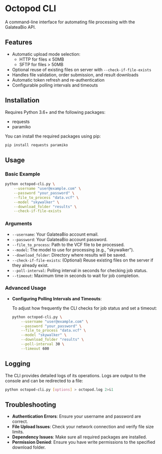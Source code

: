 # Octopod CLI

A command-line interface for automating file processing with the GalateaBio API.

## Features

- Automatic upload mode selection:
  - HTTP for files ≤ 50MB
  - SFTP for files > 50MB
- Optional reuse of existing files on server with `--check-if-file-exists`
- Handles file validation, order submission, and result downloads
- Automatic token refresh and re-authentication
- Configurable polling intervals and timeouts

## Installation

Requires Python 3.6+ and the following packages:

- requests
- paramiko

You can install the required packages using pip:

```bash
pip install requests paramiko
```

## Usage

### Basic Example

```bash
python octopod-cli.py \
    --username "user@example.com" \
    --password "your_password" \
    --file_to_process "data.vcf" \
    --model "skywalker" \
    --download_folder "results" \
    --check-if-file-exists
```

### Arguments

- `--username`: Your GalateaBio account email.
- `--password`: Your GalateaBio account password.
- `--file_to_process`: Path to the VCF file to be processed.
- `--model`: The model to use for processing (e.g., "skywalker").
- `--download_folder`: Directory where results will be saved.
- `--check-if-file-exists`: (Optional) Reuse existing files on the server if they already exist.
- `--poll-interval`: Polling interval in seconds for checking job status.
- `--timeout`: Maximum time in seconds to wait for job completion.

### Advanced Usage

- **Configuring Polling Intervals and Timeouts**:

  To adjust how frequently the CLI checks for job status and set a timeout:

  ```bash
  python octopod-cli.py \
      --username "user@example.com" \
      --password "your_password" \
      --file_to_process "data.vcf" \
      --model "skywalker" \
      --download_folder "results" \
      --poll-interval 30 \
      --timeout 600
  ```

## Logging

The CLI provides detailed logs of its operations. Logs are output to the console and can be redirected to a file:

```bash
python octopod-cli.py [options] > octopod.log 2>&1
```

## Troubleshooting

- **Authentication Errors**: Ensure your username and password are correct.
- **File Upload Issues**: Check your network connection and verify file size limits.
- **Dependency Issues**: Make sure all required packages are installed.
- **Permission Denied**: Ensure you have write permissions to the specified download folder.
